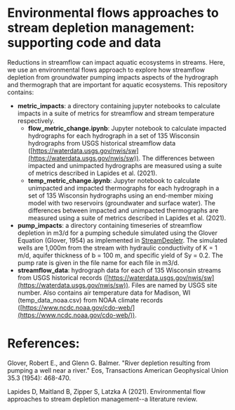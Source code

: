 # Environmental flows approaches to stream depletion management: supporting code and data

Reductions in streamflow can impact aquatic ecosystems in streams. Here, we use an environmental flows approach to explore how streamflow depletion from groundwater pumping impacts aspects of the hydrograph and thermograph that are important for aquatic ecosystems. This repository contains:
* **metric_impacts**: a directory containing jupyter notebooks to calculate impacts in a suite of metrics for streamflow and stream temperature respectively.
    * **flow_metric_change.ipynb**: Jupyter notebook to calculate impacted hydrographs for each hydrograph in a set of 135 Wisconsin hydrographs from USGS historical streamflow data ([https://waterdata.usgs.gov/nwis/sw](https://waterdata.usgs.gov/nwis/sw)). The differences between impacted and unimpacted hydrographs are measured using a suite of metrics described in Lapides et al. (2021).
    * **temp_metric_change.ipynb**: Jupyter notebook to calculate unimpacted and impacted thermographs for each hydrograph in a set of 135 Wisconsin hydrographs using an end-member mixing model with two reservoirs (groundwater and surface water). The differences between impacted and unimpacted thermographs are measured using a suite of metrics described in Lapides et al. (2021).
* **pump_impacts**: a directory containing timeseries of streamflow depletion in m3/d for a pumping schedule simulated using the Glover Equation (Glover, 1954) as implemented in [StreamDepletr](https://cran.r-project.org/web/packages/streamDepletr/index.html). The simulated wells are 1,000m from the stream with  hydraulic conductivity of K = 1 m/d, aquifer thickness of b = 100 m, and specific yield of Sy = 0.2. The pump rate is given in the file name for each file in m3/d.
* **streamflow_data**: hydrograph data for each of 135 Wisconsin streams from USGS historical records ([https://waterdata.usgs.gov/nwis/sw](https://waterdata.usgs.gov/nwis/sw)). Files are named by USGS site number. Also contains air temperature data for Madison, WI (temp_data_noaa.csv) from NOAA climate records ([https://www.ncdc.noaa.gov/cdo-web/](https://www.ncdc.noaa.gov/cdo-web/)).


# References:

Glover, Robert E., and Glenn G. Balmer. "River depletion resulting from pumping a well near a river." Eos, Transactions American Geophysical Union 35.3 (1954): 468-470.

Lapides D, Maitland B, Zipper S, Latzka A (2021). Environmental flow approaches to stream depletion management--a literature review.
